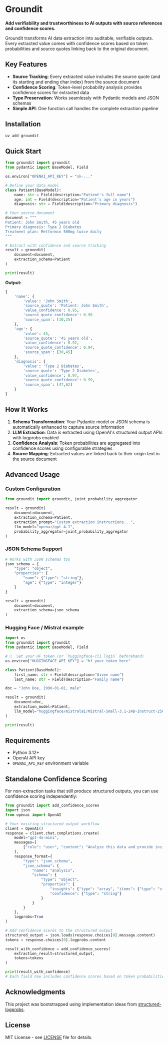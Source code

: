 # Groundit

**Add verifiability and trustworthiness to AI outputs with source references and confidence scores.**

Groundit transforms AI data extraction into auditable, verifiable outputs. Every extracted value comes with confidence scores based on token probabilities and source quotes linking back to the original document.


## Key Features

- **Source Tracking**: Every extracted value includes the source quote (and its starting and ending char index) from the source document
- **Confidence Scoring**: Token-level probability analysis provides confidence scores for extracted data
- **Type Preservation**: Works seamlessly with Pydantic models and JSON schemas
- **Simple API**: One function call handles the complete extraction pipeline

## Installation

```bash
uv add groundit
```

## Quick Start

```python
from groundit import groundit
from pydantic import BaseModel, Field

os.environ["OPENAI_API_KEY"] = "sk-..."

# Define your data model
class Patient(BaseModel):
    name: str = Field(description="Patient's full name")
    age: int = Field(description="Patient's age in years")
    diagnosis: str = Field(description="Primary diagnosis")

# Your source document
document = """
Patient: John Smith, 45 years old
Primary diagnosis: Type 2 Diabetes
Treatment plan: Metformin 500mg twice daily
"""

# Extract with confidence and source tracking
result = groundit(
    document=document,
    extraction_schema=Patient
)

print(result)
```

**Output:**
```python
{
    'name': {
        'value': 'John Smith',
        'source_quote': 'Patient: John Smith',
        'value_confidence': 0.95,
        'source_quote_confidence': 0.98
        'source_span': [10,25]
    },
    'age': {
        'value': 45,
        'source_quote': '45 years old',
        'value_confidence': 0.92,
        'source_quote_confidence': 0.94,
        'source_span': [30,45]
    },
    'diagnosis': {
        'value': 'Type 2 Diabetes',
        'source_quote': 'Type 2 Diabetes',
        'value_confidence': 0.97,
        'source_quote_confidence': 0.99,
        'source_span': [47,62]
    }
}
```

## How It Works

1. **Schema Transformation**: Your Pydantic model or JSON schema is automatically enhanced to capture source information
2. **LLM Extraction**: Data is extracted using OpenAI's structured output APIs with logprobs enabled
3. **Confidence Analysis**: Token probabilities are aggregated into confidence scores using configurable strategies
4. **Source Mapping**: Extracted values are linked back to their origin text in the source document

## Advanced Usage

### Custom Configuration

```python
from groundit import groundit, joint_probability_aggregator

result = groundit(
    document=document,
    extraction_schema=Patient,
    extraction_prompt="Custom extraction instructions...",
    llm_model="openai/gpt-4.1",
    probability_aggregator=joint_probability_aggregator
)
```

### JSON Schema Support

```python
# Works with JSON schemas too
json_schema = {
    "type": "object",
    "properties": {
        "name": {"type": "string"},
        "age": {"type": "integer"}
    }
}

result = groundit(
    document=document,
    extraction_schema=json_schema
)
```

### Hugging Face / Mistral example

```python
import os
from groundit import groundit
from pydantic import BaseModel, Field

# 🔑  Set your HF token (or `huggingface-cli login` beforehand)
os.environ["HUGGINGFACE_API_KEY"] = "hf_your_token_here"

class Patient(BaseModel):
    first_name: str = Field(description="Given name")
    last_name: str = Field(description="Family name")

doc = "John Doe, 1990-01-01, male"

result = groundit(
    document=doc,
    extraction_model=Patient,
    llm_model="huggingface/mistralai/Mistral-Small-3.1-24B-Instruct-2503",
)

print(result)
```

## Requirements

- Python 3.12+
- OpenAI API key
- `OPENAI_API_KEY` environment variable

## Standalone Confidence Scoring

For non-extraction tasks that still produce structured outputs, you can use confidence scoring independently:

```python
from groundit import add_confidence_scores
import json
from openai import OpenAI

# Your existing structured output workflow
client = OpenAI()
response = client.chat.completions.create(
    model="gpt-4o-mini",
    messages=[
        {"role": "user", "content": "Analyze this data and provide insights"}
    ],
    response_format={
        "type": "json_schema",
        "json_schema": {
            "name": "analysis",
            "schema": {
                "type": "object",
                "properties": {
                    "insights": {"type": "array", "items": {"type": "string"}},
                    "confidence": {"type": "string"}
                }
            }
        }
    },
    logprobs=True
)

# Add confidence scores to the structured output
structured_output = json.loads(response.choices[0].message.content)
tokens = response.choices[0].logprobs.content

result_with_confidence = add_confidence_scores(
    extraction_result=structured_output,
    tokens=tokens
)

print(result_with_confidence)
# Each field now includes confidence scores based on token probabilities
```

## Acknowledgments

This project was bootstrapped using implementation ideas from [structured-logprobs](https://github.com/arena-ai/structured-logprobs).

## License

MIT License - see [LICENSE](LICENSE) file for details.
